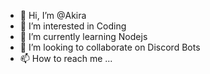 - 👋 Hi, I’m @Akira
- 👀 I’m interested in Coding
- 🌱 I’m currently learning Nodejs
- 💞️ I’m looking to collaborate on Discord Bots
- 📫 How to reach me ...



